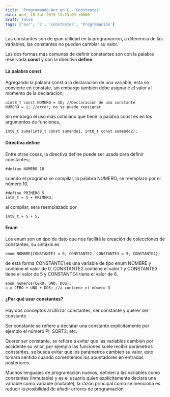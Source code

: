 ```yaml
---
title: 'Programando Avr en C.- Constantes'
date: Wed, 10 Jul 2019 13:23:09 +0000
draft: false
tags: ['avr', 'c', 'constantes', 'Programación']
---
```


Las constantes son de gran utilidad en la programación, a diferencia de las variables, las constantes no pueden cambiar su valor.

Las dos formas más comunes de definir constantes son con la palabra reservada **const** y con la directiva **define**.

#### La palabra const

Agregando la palabra const a la declaración de una variable, esta se convierte en constate, sin embargo también debe asignarle el valor al momento de la declaración;

```
uint8_t const NUMERO = 10; //Declaración de una constante
NUMERO = 1; //error, no se puede reasignar
```

Sin embargo el uso más cotidiano que tiene la palabra const es en los argumentos de funciones,

```
int8_t suma(int8_t const sumando1, int8_t const sumando2);
```

#### Directiva define

Entre otras cosas, la directiva define puede ser usada para definir constantes;

```
#define NUMERO 10
```

cuando el programa se compilar, la palabra NUMERO, se reemplaza por el número 10,

```
#define PRIMERO 5
int8_t = 5 + PRIMERO;
```

al compilar, sera reemplazado por

```
int8_t = 5 + 5;
```

#### Enum

Los enum son un tipo de dato que nos facilitá la creación de colecciones de constantes, su sintaxis es

```
enum NOMBRE{CONSTANTE1 = 0, CONSTANTE2, CONSTANTE3 = 5, CONSTANTE4};
```

de esta forma CONSTANTE1 es una variable de tipo enum NOMBRE y contiene el valor de 0, CONSTANTE2 contiene el valor 1 y CONSTANTE3 tiene el valor de 5 y CONSTANTE4 tiene el valor de 6.

```
enum numeros{CERO, UNO, DOS};
a = CERO + UNO + DOS; //a contiene el número 3
```

#### ¿Por qué usar constantes?

Hay dos conceptos al utilizar constantes, ser constante y querer ser constante.

Ser constante se refiere a declarar una constante explícitamente por ejemplo el número PI, SQRT2, etc.

Querer ser constante, se refiere a evitar que las variables cambien por accidente su valor, por ejemplo las funciones suele recibir parámetros constantes, se busca evitar que los parámetros cambien su valor, esto tomara sentido cuando comentemos los apuntadores en entradas posteriores.

Muchos lenguajes de programación nuevos, definen a las variables como constantes (inmutable) y es el usuario quien explícitamente declara una variable como variable (mutable), la razón principal como se menciona es reducir la posibilidad de añadir errores de programación.